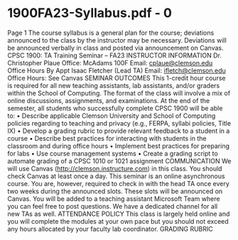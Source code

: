 # 1900FA23-Syllabus.pdf - 0

Page 1
The course syllabus is a general plan for the course; deviations announced to the class by the instructor may be necessary. Deviations 
will be announced verbally in class and posted via announcement on Canvas.
CPSC 1900: TA Training Seminar – FA23
INSTRUCTOR INFORMATION
Dr. Christopher Plaue Office: McAdams 100F Email: cplaue@clemson.edu Office Hours By Appt
Isaac Fletcher (Lead TA) Email: ifletch@clemson.edu Office Hours: See Canvas
SEMINAR OUTCOMES
This 1-credit hour course is required for all new teaching assistants, lab assistants, and/or graders within the School of Computing. 
The format of the class will involve a mix of online discussions, assignments, and examinations. At the end of the semester, all students 
who successfully complete CPSC 1900 will be able to:
• Describe applicable Clemson University and School of Computing policies regarding to teaching and privacy (e.g., FERPA, 
syllabi policies, Title IX)
• Develop a grading rubric to provide relevant feedback to a student in a course
• Describe best practices for interacting with students in the classroom and during office hours
• Implement best practices for preparing for labs
• Use course management systems
• Create a grading script to automate grading of a CPSC 1010 or 1021 assignment
COMMUNICATION
We will use Canvas (http://clemson.instructure.com) in this class. You should check Canvas at least once a day. This seminar is an 
online asynchronous course. You are, however, required to check in with the head TA once every two weeks during the 
announced slots. These slots will be announced on Canvas. You will be added to a teaching assistant Microsoft Team where you can 
feel free to post questions. We have a dedicated channel for all new TAs as well.
ATTENDANCE POLICY
This class is largely held online and you will complete the modules at your own pace but you should not exceed any hours allocated 
by your faculty lab coordinator.
GRADING RUBRIC